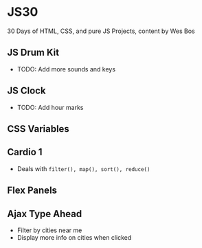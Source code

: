 # JS30
30 Days of HTML, CSS, and pure JS Projects, content by Wes Bos

## JS Drum Kit
- TODO: Add more sounds and keys

## JS Clock
- TODO: Add hour marks

## CSS Variables

## Cardio 1
- Deals with `filter(), map(), sort(), reduce()`

## Flex Panels


## Ajax Type Ahead
- Filter by cities near me
- Display more info on cities when clicked
